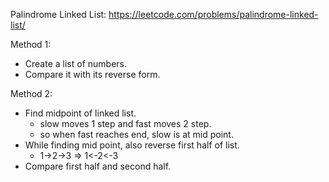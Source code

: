 Palindrome Linked List: https://leetcode.com/problems/palindrome-linked-list/

Method 1:
+ Create a list of numbers.
+ Compare it with its reverse form.

Method 2:
+ Find midpoint of linked list.
   + slow moves 1 step and fast moves 2 step.
   + so when fast reaches end, slow is at mid point.
+ While finding mid point, also reverse first half of list.
   + 1->2->3 => 1<-2<-3
+ Compare first half and second half.
